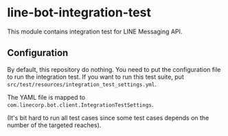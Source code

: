 # line-bot-integration-test

This module contains integration test for LINE Messaging API.

## Configuration

By default, this repository do nothing. You need to put the configuration file to run the integration test.
If you want to run this test suite, put `src/test/resources/integration_test_settings.yml`.

The YAML file is mapped to `com.linecorp.bot.client.IntegrationTestSettings`.

(It's bit hard to run all test cases since some test cases depends on the number of the targeted reaches).
